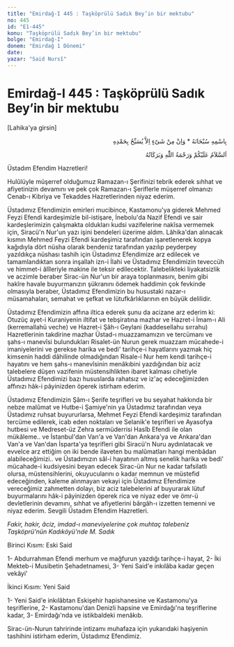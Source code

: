 ```yaml
---
title: "Emirdağ-I 445 : Taşköprülü Sadık Bey’in bir mektubu"
no: 445
id: "E1-445"
konu: "Taşköprülü Sadık Bey’in bir mektubu"
bolge: "Emirdağ-I"
donem: "Emirdağ 1 Dönemi"
date: 
yazar: "Said Nursî"
---
```


# Emirdağ-I 445 : Taşköprülü Sadık Bey’in bir mektubu

<p class="takdim">[Lahika'ya girsin]</p>

<p class="arabic" dir="rtl" title="Meal: “Subhân Allah’ın adıyla” * “Hiçbir şey yoktur ki O'nu hamd ile tesbih etmesin” [İsrâ 17:44]">بِاسْمِهِ سُبْحَانَهُ * وَاِنْ مِنْ شَىْءٍ اِلاَّ يُسَبِّحُ بِحَمْدِهِ</p>

<p class="arabic" dir="rtl" title="Meal: “Allah’ın selâmı, rahmeti ve bereketleri, üzerinize olsun.”">اَلسَّلاَمُ عَلَيْكُمْ وَرَحْمَةُ اللّٰهِ وَبَرَكَاتُهُ</p>

Üstadım Efendim Hazretleri!

Hulûlüyle müşerref olduğumuz Ramazan-ı Şerifinizi tebrik ederek sıhhat ve afiyetinizin devamını ve pek çok Ramazan-ı Şeriflerle müşerref olmanızı Cenab-ı Kibriya ve Tekaddes Hazretlerinden niyaz ederim.

Üstadımız Efendimizin emirleri mucibince, Kastamonu'ya giderek Mehmed Feyzi Efendi kardeşimizle bil-istişare, İnebolu'da Nazif Efendi ve sair kardeşlerimizin çalışmakta oldukları kudsi vazifelerine nakîsa vermemek için, Siracü'n Nur'un yazı işini bendeleri üzerime aldım. Lâhika'dan alınacak kısmın Mehmed Feyzi Efendi kardeşimiz tarafından işaretlenerek kopya kağıdıyla dört nüsha olarak bendeniz tarafından yazılıp peyderpey yazıldıkça nüshası tashih için Üstadımız Efendimize arz edilecek ve tamamlandıktan sonra inşallah izn-i İlahi ve Üstadımız Efendimizin teveccüh ve himmet-i âlîleriyle makine ile teksir edilecektir. Talebelikteki liyakatsizlik ve aczimle beraber Sirac-ün Nur'un bir araya toplanmasını, benim gibi hakîre havale buyurmanızın şükranını ödemek haddimin çok fevkinde olmasıyla beraber, Üstadımız Efendimizin bu husustaki nazar-ı müsamahaları, semahat ve şefkat ve lütufkârlıklarının en büyük delilidir.

Üstadımız Efendimizin affına iltica ederek şunu da acizane arz ederim ki: Otuzüç ayet-i Kuraniyenin iltifat ve tebşiratına mazhar ve Hazret-i İmam-ı Ali (kerremallahü veche) ve Hazret-i Şâh-ı Geylani (kaddesellahu sırrahu) Hazretlerinin takdirine mazhar Üstad-ı muazzamamızın ve tercümanı ve şahs-ı manevîsi bulundukları Risalet-ün Nurun gerek muazzam mücahede-i imaniyelerini ve gerekse harika ve bedi' tarihçe-i hayatlarını yazmak hiç kimsenin haddi dâhilinde olmadığından Risale-i Nur hem kendi tarihçe-i hayatını ve hem şahs-ı manevîsinin menâkıbini yazdığından biz aciz talebelere düşen vazifenin müstensihlikten ibaret kalması cihetiyle Üstadımız Efendimizi bazı hususlarda rahatsız ve iz'aç edeceğimizden affınızı hâk-i pâyinizden öperek istirham ederim.

Üstadımız Efendimizin Şâm-ı Şerife teşrifleri ve bu seyahat hakkında bir nebze malûmat ve Hutbe-i Şamiye'nin ya Üstadımız tarafından veya Üstadımız ruhsat buyururlarsa, Mehmet Feyzi Efendi kardeşimiz tarafından tercüme edilerek, icab eden noktaları ve Selanik'e teşrifleri ve Ayasofya hutbesi ve Medreset-üz Zehra sermüderrisi Hasîb Efendi ile olan mükâleme.. ve İstanbul'dan Van'a ve Van'dan Ankara'ya ve Ankara'dan Van'a ve Van'dan İsparta'ya teşrifleri gibi Siracü'n Nuru aydınlatacak ve evvelce arz ettiğim on iki bende ilaveten bu malûmatları hangi menbâdan alabileceğimizi.. ve Üstadımızın sâl-i hayatının altmış senelik harika ve bedi' mücahade-i kudsiyesini beyan edecek Sirac-ün Nur ne kadar tafsilatlı olursa, müstensihlerini, okuyucularını o kadar memnun ve müstefid edeceğinden, kaleme alınmayan vekayi için Üstadımız Efendimize vereceğimiz zahmetten dolayı, biz aciz talebelerini af buyurarak lütuf buyurmalarını hâk-i pâyinizden öperek rica ve niyaz eder ve ömr-ü devletlerinin devamını, sıhhat ve afiyetlerini bârgâh-ı izzetten temenni ve niyaz ederim. Sevgili Üstadım Efendim Hazretleri.

*Fakir, hakir, âciz, imdad-ı maneviyelerine çok muhtaç talebeniz*
*Taşköprü'nün Kadıköyü'nde*
*M. Sadık*

[^1]: Üstadımız Efendimiz tensib buyururlarsa Sirac-ün Nur iki kısım olarak toplanacak.

Birinci Kısım: Eski Said

1- Abdurrahman Efendi merhum ve mağfurun yazdığı tarihçe-i hayat, 2- İki Mekteb-i Musibetin Şehadetnamesi, 3- Yeni Said'e inkılâba kadar geçen vekâyi'

İkinci Kısım: Yeni Said

1- Yeni Said'e inkılâbtan Eskişehir hapishanesine ve Kastamonu'ya teşriflerine, 2- Kastamonu'dan Denizli hapsine ve Emirdağı'na teşriflerine kadar, 3- Emirdağı'nda ve istikbaldeki menâkıb.

Sirac-ün-Nurun tahririnde intizamı muhafaza için yukarıdaki haşiyenin tashihini istirham ederim, Üstadımız Efendimiz.
